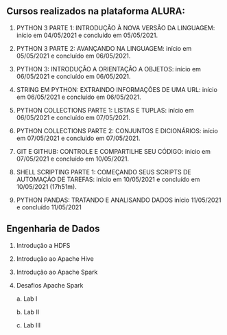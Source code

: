 ## Cursos realizados na plataforma ALURA:

1. PYTHON 3 PARTE 1: INTRODUÇÃO À NOVA VERSÃO DA LINGUAGEM: início em 04/05/2021 e concluído em 05/05/2021.

2. PYTHON 3 PARTE 2: AVANÇANDO NA LINGUAGEM: início em 05/05/2021 e concluído em 06/05/2021.

3. PYTHON 3: INTRODUÇÃO A ORIENTAÇÃO A OBJETOS: início em 06/05/2021 e concluído em 06/05/2021.

4. STRING EM PYTHON: EXTRAINDO INFORMAÇÕES DE UMA URL: início em 06/05/2021 e concluído em 06/05/2021.

5. PYTHON COLLECTIONS PARTE 1: LISTAS E TUPLAS: início em 06/05/2021 e concluído em 07/05/2021.

6. PYTHON COLLECTIONS PARTE 2: CONJUNTOS E DICIONÁRIOS: início em 07/05/2021 e concluído em 07/05/2021.

7. GIT E GITHUB: CONTROLE E COMPARTILHE SEU CÓDIGO: início em 07/05/2021 e concluído em 10/05/2021.

8. SHELL SCRIPTING PARTE 1: COMEÇANDO SEUS SCRIPTS DE AUTOMAÇÃO DE TAREFAS: início em 10/05/2021 e concluído em 10/05/2021 (17h51m).

9. PYTHON PANDAS: TRATANDO E ANALISANDO DADOS início 11/05/2021 e concluído 11/05/2021

## Engenharia de Dados

1. Introdução a HDFS

2. Introdução ao Apache Hive

3. Introdução ao Apache Spark

4. Desafios Apache Spark

    a. Lab I

    b. Lab II

    c. Lab III


